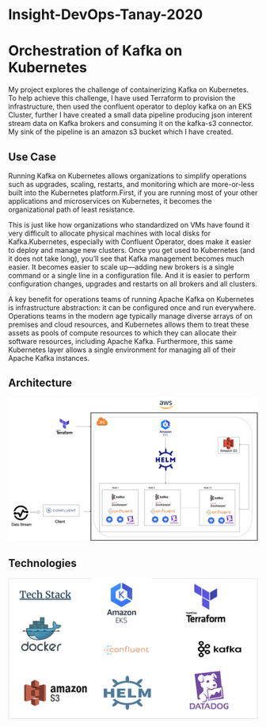 # Insight-DevOps-Tanay-2020

# Orchestration of Kafka on Kubernetes

My project explores the challenge of containerizing Kafka on Kubernetes.  To help achieve this challenge, I have used Terraform to provision the infrastructure, then used the confluent operator to deploy kafka on an EKS Cluster, further I have created a small data pipeline producing json interent stream data on Kafka brokers and consuming it on the kafka-s3 connector. My sink of the pipeline is an amazon s3 bucket which I have created.

## Use Case

Running Kafka on Kubernetes allows organizations to simplify operations such as upgrades, scaling, restarts, and monitoring which are more-or-less built into the Kubernetes platform.First, if you are running most of your other applications and microservices on Kubernetes, it becomes the organizational path of least resistance. 

This is just like how organizations who standardized on VMs have found it very difficult to allocate physical machines with local disks for Kafka.Kubernetes, especially with Confluent Operator, does make it easier to deploy and manage new clusters. Once you get used to Kubernetes (and it does not take long), you’ll see that Kafka management becomes much easier. It becomes easier to scale up—adding new brokers is a single command or a single line in a configuration file. And it is easier to perform configuration changes, upgrades and restarts on all brokers and all clusters.

A key benefit for operations teams of running Apache Kafka on Kubernetes is infrastructure abstraction: it can be configured once and run everywhere. Operations teams in the modern age typically manage diverse arrays of on premises and cloud resources, and Kubernetes allows them to treat these assets as pools of compute resources to which they can allocate their software resources, including Apache Kafka. Furthermore, this same Kubernetes layer allows a single environment for managing all of their Apache Kafka instances.

## Architecture

![architecture](https://github.com/tanaypatel1996/Insight-DevOps-Tanay-2020/blob/master/images/Tanay%20insight%20latest%20latest.png)


## Technologies

![tech_stack](https://github.com/tanaypatel1996/Insight-DevOps-Tanay-2020/blob/master/images/Screen%20Shot%202020-06-22%20at%2012.24.49%20PM.png)
